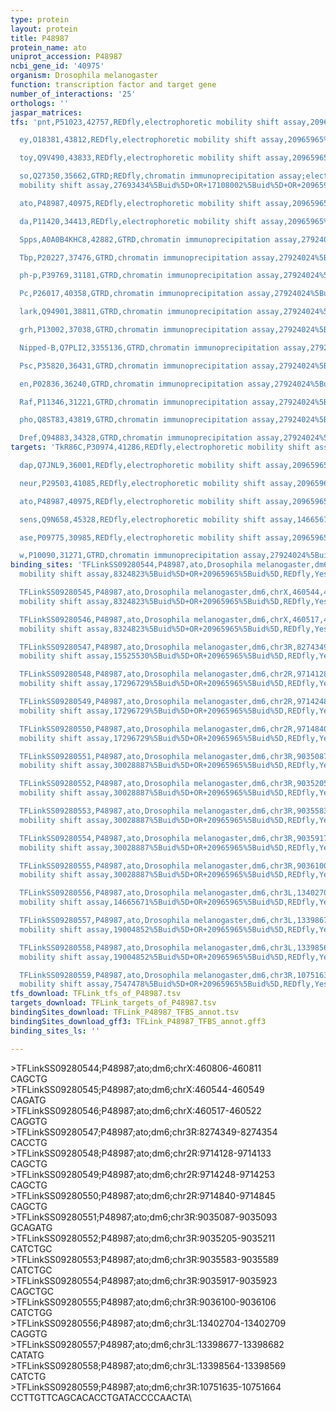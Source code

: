 ```yaml
---
type: protein
layout: protein
title: P48987
protein_name: ato
uniprot_accession: P48987
ncbi_gene_id: '40975'
organism: Drosophila melanogaster
function: transcription factor and target gene
number_of_interactions: '25'
orthologs: ''
jaspar_matrices: 
tfs: 'pnt,P51023,42757,REDfly,electrophoretic mobility shift assay,20965965%5Buid%5D+OR+15525530%5Buid%5D,Yes

  ey,O18381,43812,REDfly,electrophoretic mobility shift assay,20965965%5Buid%5D+OR+24886829%5Buid%5D+OR+17108002%5Buid%5D+OR+24247006%5Buid%5D,Yes

  toy,Q9V490,43833,REDfly,electrophoretic mobility shift assay,20965965%5Buid%5D+OR+17108002%5Buid%5D,Yes

  so,Q27350,35662,GTRD;REDfly,chromatin immunoprecipitation assay;electrophoretic
  mobility shift assay,27693434%5Buid%5D+OR+17108002%5Buid%5D+OR+20965965%5Buid%5D+OR+27924024%5Buid%5D+OR+18083159%5Buid%5D,Yes

  ato,P48987,40975,REDfly,electrophoretic mobility shift assay,20965965%5Buid%5D+OR+15525530%5Buid%5D,Yes

  da,P11420,34413,REDfly,electrophoretic mobility shift assay,20965965%5Buid%5D+OR+24886829%5Buid%5D+OR+15525530%5Buid%5D,Yes

  Spps,A0A0B4KHC8,42882,GTRD,chromatin immunoprecipitation assay,27924024%5Buid%5D,No

  Tbp,P20227,37476,GTRD,chromatin immunoprecipitation assay,27924024%5Buid%5D,No

  ph-p,P39769,31181,GTRD,chromatin immunoprecipitation assay,27924024%5Buid%5D,No

  Pc,P26017,40358,GTRD,chromatin immunoprecipitation assay,27924024%5Buid%5D,No

  lark,Q94901,38811,GTRD,chromatin immunoprecipitation assay,27924024%5Buid%5D,No

  grh,P13002,37038,GTRD,chromatin immunoprecipitation assay,27924024%5Buid%5D,No

  Nipped-B,Q7PLI2,3355136,GTRD,chromatin immunoprecipitation assay,27924024%5Buid%5D,No

  Psc,P35820,36431,GTRD,chromatin immunoprecipitation assay,27924024%5Buid%5D,No

  en,P02836,36240,GTRD,chromatin immunoprecipitation assay,27924024%5Buid%5D,No

  Raf,P11346,31221,GTRD,chromatin immunoprecipitation assay,27924024%5Buid%5D,No

  pho,Q8ST83,43819,GTRD,chromatin immunoprecipitation assay,27924024%5Buid%5D,No

  Dref,Q94883,34328,GTRD,chromatin immunoprecipitation assay,27924024%5Buid%5D,No'
targets: 'TkR86C,P30974,41286,REDfly,electrophoretic mobility shift assay,20965965%5Buid%5D+OR+7547478%5Buid%5D,Yes

  dap,Q7JNL9,36001,REDfly,electrophoretic mobility shift assay,20965965%5Buid%5D+OR+17296729%5Buid%5D,Yes

  neur,P29503,41085,REDfly,electrophoretic mobility shift assay,20965965%5Buid%5D+OR+30028887%5Buid%5D,Yes

  ato,P48987,40975,REDfly,electrophoretic mobility shift assay,20965965%5Buid%5D+OR+15525530%5Buid%5D,Yes

  sens,Q9N658,45328,REDfly,electrophoretic mobility shift assay,14665671%5Buid%5D+OR+19004852%5Buid%5D+OR+20965965%5Buid%5D,Yes

  ase,P09775,30985,REDfly,electrophoretic mobility shift assay,20965965%5Buid%5D+OR+8324823%5Buid%5D,Yes

  w,P10090,31271,GTRD,chromatin immunoprecipitation assay,27924024%5Buid%5D,No'
binding_sites: 'TFLinkSS09280544,P48987,ato,Drosophila melanogaster,dm6,chrX,460806,460811,-,dm6&position=chrX:460806-460811,electrophoretic
  mobility shift assay,8324823%5Buid%5D+OR+20965965%5Buid%5D,REDfly,Yes,0

  TFLinkSS09280545,P48987,ato,Drosophila melanogaster,dm6,chrX,460544,460549,-,dm6&position=chrX:460544-460549,electrophoretic
  mobility shift assay,8324823%5Buid%5D+OR+20965965%5Buid%5D,REDfly,Yes,0

  TFLinkSS09280546,P48987,ato,Drosophila melanogaster,dm6,chrX,460517,460522,-,dm6&position=chrX:460517-460522,electrophoretic
  mobility shift assay,8324823%5Buid%5D+OR+20965965%5Buid%5D,REDfly,Yes,0

  TFLinkSS09280547,P48987,ato,Drosophila melanogaster,dm6,chr3R,8274349,8274354,-,dm6&position=chr3R:8274349-8274354,electrophoretic
  mobility shift assay,15525530%5Buid%5D+OR+20965965%5Buid%5D,REDfly,Yes,0

  TFLinkSS09280548,P48987,ato,Drosophila melanogaster,dm6,chr2R,9714128,9714133,-,dm6&position=chr2R:9714128-9714133,electrophoretic
  mobility shift assay,17296729%5Buid%5D+OR+20965965%5Buid%5D,REDfly,Yes,0

  TFLinkSS09280549,P48987,ato,Drosophila melanogaster,dm6,chr2R,9714248,9714253,-,dm6&position=chr2R:9714248-9714253,electrophoretic
  mobility shift assay,17296729%5Buid%5D+OR+20965965%5Buid%5D,REDfly,Yes,0

  TFLinkSS09280550,P48987,ato,Drosophila melanogaster,dm6,chr2R,9714840,9714845,-,dm6&position=chr2R:9714840-9714845,electrophoretic
  mobility shift assay,17296729%5Buid%5D+OR+20965965%5Buid%5D,REDfly,Yes,0

  TFLinkSS09280551,P48987,ato,Drosophila melanogaster,dm6,chr3R,9035087,9035093,-,dm6&position=chr3R:9035087-9035093,electrophoretic
  mobility shift assay,30028887%5Buid%5D+OR+20965965%5Buid%5D,REDfly,Yes,0

  TFLinkSS09280552,P48987,ato,Drosophila melanogaster,dm6,chr3R,9035205,9035211,-,dm6&position=chr3R:9035205-9035211,electrophoretic
  mobility shift assay,30028887%5Buid%5D+OR+20965965%5Buid%5D,REDfly,Yes,0

  TFLinkSS09280553,P48987,ato,Drosophila melanogaster,dm6,chr3R,9035583,9035589,-,dm6&position=chr3R:9035583-9035589,electrophoretic
  mobility shift assay,30028887%5Buid%5D+OR+20965965%5Buid%5D,REDfly,Yes,0

  TFLinkSS09280554,P48987,ato,Drosophila melanogaster,dm6,chr3R,9035917,9035923,-,dm6&position=chr3R:9035917-9035923,electrophoretic
  mobility shift assay,30028887%5Buid%5D+OR+20965965%5Buid%5D,REDfly,Yes,0

  TFLinkSS09280555,P48987,ato,Drosophila melanogaster,dm6,chr3R,9036100,9036106,-,dm6&position=chr3R:9036100-9036106,electrophoretic
  mobility shift assay,30028887%5Buid%5D+OR+20965965%5Buid%5D,REDfly,Yes,0

  TFLinkSS09280556,P48987,ato,Drosophila melanogaster,dm6,chr3L,13402704,13402709,-,dm6&position=chr3L:13402704-13402709,electrophoretic
  mobility shift assay,14665671%5Buid%5D+OR+20965965%5Buid%5D,REDfly,Yes,0

  TFLinkSS09280557,P48987,ato,Drosophila melanogaster,dm6,chr3L,13398677,13398682,-,dm6&position=chr3L:13398677-13398682,electrophoretic
  mobility shift assay,19004852%5Buid%5D+OR+20965965%5Buid%5D,REDfly,Yes,0

  TFLinkSS09280558,P48987,ato,Drosophila melanogaster,dm6,chr3L,13398564,13398569,-,dm6&position=chr3L:13398564-13398569,electrophoretic
  mobility shift assay,19004852%5Buid%5D+OR+20965965%5Buid%5D,REDfly,Yes,0

  TFLinkSS09280559,P48987,ato,Drosophila melanogaster,dm6,chr3R,10751635,10751664,-,dm6&position=chr3R:10751635-10751664,electrophoretic
  mobility shift assay,7547478%5Buid%5D+OR+20965965%5Buid%5D,REDfly,Yes,0'
tfs_download: TFLink_tfs_of_P48987.tsv
targets_download: TFLink_targets_of_P48987.tsv
bindingSites_download: TFLink_P48987_TFBS_annot.tsv
bindingSites_download_gff3: TFLink_P48987_TFBS_annot.gff3
binding_sites_ls: ''

---
```

\>TFLinkSS09280544;P48987;ato;dm6;chrX:460806-460811\CAGCTG\\>TFLinkSS09280545;P48987;ato;dm6;chrX:460544-460549\CAGATG\\>TFLinkSS09280546;P48987;ato;dm6;chrX:460517-460522\CAGGTG\\>TFLinkSS09280547;P48987;ato;dm6;chr3R:8274349-8274354\CACCTG\\>TFLinkSS09280548;P48987;ato;dm6;chr2R:9714128-9714133\CAGCTG\\>TFLinkSS09280549;P48987;ato;dm6;chr2R:9714248-9714253\CAGCTG\\>TFLinkSS09280550;P48987;ato;dm6;chr2R:9714840-9714845\CAGCTG\\>TFLinkSS09280551;P48987;ato;dm6;chr3R:9035087-9035093\GCAGATG\\>TFLinkSS09280552;P48987;ato;dm6;chr3R:9035205-9035211\CATCTGC\\>TFLinkSS09280553;P48987;ato;dm6;chr3R:9035583-9035589\CATCTGC\\>TFLinkSS09280554;P48987;ato;dm6;chr3R:9035917-9035923\CAGCTGC\\>TFLinkSS09280555;P48987;ato;dm6;chr3R:9036100-9036106\CATCTGG\\>TFLinkSS09280556;P48987;ato;dm6;chr3L:13402704-13402709\CAGGTG\\>TFLinkSS09280557;P48987;ato;dm6;chr3L:13398677-13398682\CATATG\\>TFLinkSS09280558;P48987;ato;dm6;chr3L:13398564-13398569\CATCTG\\>TFLinkSS09280559;P48987;ato;dm6;chr3R:10751635-10751664\CCTTGTTCAGCACACCTGATACCCCAACTA\